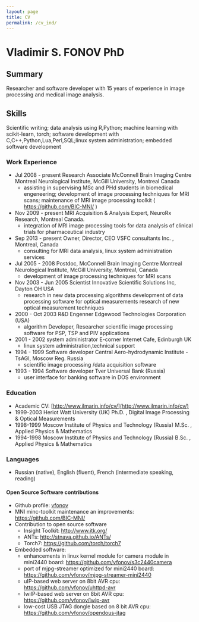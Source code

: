 ```yaml
---
layout: page
title: CV
permalink: /cv_ind/
---
```

# Vladimir S. FONOV PhD

## Summary
Researcher and software developer with 15 years of experience in image processing and medical image analysis.

## Skills
Scientific writing; data analysis using R,Python; machine learning with scikit-learn, torch; software development with C,C++,Python,Lua,Perl,SQL;linux system administration; embedded software development


### Work Experience
* Jul 2008 - present Research Associate McConnell Brain Imaging Centre Montreal Neurological Institute, McGill University, Montreal Canada
   * assisting in supervising MSc and PHd students in biomedical engeneering; 
development of image processing techniques for MRI scans; maintenance of MRI image processing toolkit ( https://github.com/BIC-MNI/ )
* Nov 2009 - present MRI Acquisition & Analysis Expert, NeuroRx Research, Montreal Canada. 
   * integration of MRI image processing tools for data analysis of clinical trials for pharmaceutical industry
* Sep 2013 - present Owner, Director, CEO VSFC consultants Inc. , Montreal, Canada
   *  consulting for MRI data analysis, linux system administration services
* Jul 2005 - 2008 Postdoc, McConnell Brain Imaging Centre Montreal Neurological Institute, McGill University, Montreal, Canada
   * development of image processing techniques for MRI scans
* Nov 2003 - Jun 2005 Scientist Innovative Scientific Solutions Inc, Dayton OH USA
    * research in new data processing algorithms development of data processing software for optical measurements research of new optical measurement techniques
* 2000 - Oct 2003 R&D Engenner Edgewood Technologies Corporation (USA) 
    * algorithm Developer, Researcher scientific image processing software for PSP, TSP and PIV applications
* 2001 - 2002 system administrator E-corner Internet Cafe, Edinburgh UK 
    * linux system administration,technical support
* 1994 - 1999 Software developer Central Aero-hydrodynamic Institute - TsAGI, Moscow Reg. Russia 
    * scientific image processing /data acquisition software
* 1993 - 1994 Software developer Tver Universal Bank (Russia) 
    * user interface for banking software in DOS environment

### Education
* Academic CV: [http://www.ilmarin.info/cv/](http://www.ilmarin.info/cv/)
* 1999-2003 Heriot Watt University (UK) Ph.D. , Digital Image Processing & Optical Measurements
* 1998-1999 Moscow Institute of Physics and Technology (Russia) M.Sc. , Applied Physics & Mathematics
* 1994-1998 Moscow Institute of Physics and Technology (Russia) B.Sc. , Applied Physics & Mathematics

### Languages
* Russian (native), English (fluent), French (intermediate speaking, reading)

#### Open Source Software contributions
* Github profile: [vfonov](https://github.com/vfonov/)
* MNI minc-toolkit maintenance an improvements: <https://github.com/BIC-MNI/>
* Contribution to open source software
  * Insight Toolkit: <http://www.itk.org/>
  * ANTs: <http://stnava.github.io/ANTs/>
  * Torch7: <https://github.com/torch/torch7>
* Embedded software:
  * enhancements in linux kernel module for camera module in mini2440 board: <https://github.com/vfonov/s3c2440camera>
  * port of mjpg-streamer optimized for mini2440 board: <https://github.com/vfonov/mjpg-streamer-mini2440>
  * uIP-based web server on 8bit AVR cpu: <https://github.com/vfonov/uhttpd-avr>
  * lwiIP-based web server on 8bit AVR cpu: <https://github.com/vfonov/lwip-avr>
  * low-cost USB JTAG dongle based on 8 bit AVR cpu: <https://github.com/vfonov/opendous-jtag>
